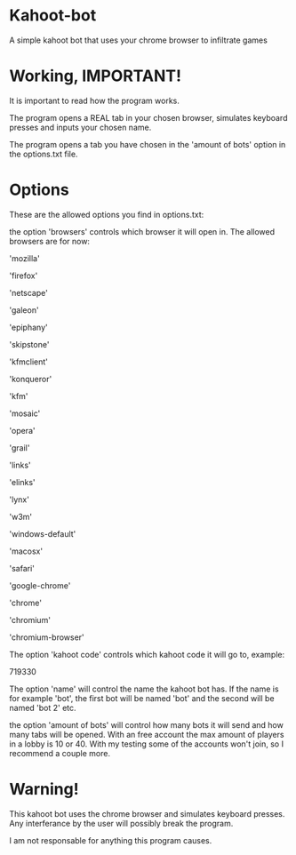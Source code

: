 # Kahoot-bot
A simple kahoot bot that uses your chrome browser to infiltrate games

# Working, IMPORTANT!
It is important to read how the program works.

The program opens a REAL tab in your chosen browser, simulates keyboard presses and inputs your chosen name.

The program opens a tab you have chosen in the 'amount of bots' option in the options.txt file.

# Options
These are the allowed options you find in options.txt:

the option 'browsers' controls which browser it will open in. The allowed browsers are for now:

'mozilla'
	
'firefox'
	
'netscape'
	
'galeon'
	
'epiphany'
	
'skipstone'
	
'kfmclient'
	
'konqueror'
	
'kfm'
	
'mosaic'
	
'opera'
	
'grail'
	
'links'
	
'elinks'
	
'lynx'
	
'w3m'

'windows-default'

'macosx'
	
'safari'
	
'google-chrome'

'chrome'	

'chromium'

'chromium-browser'

The option 'kahoot code' controls which kahoot code it will go to, example:

719330

The option 'name' will control the name the kahoot bot has.
If the name is for example 'bot', the first bot will be named 'bot' and the second will be named 'bot 2' etc.

the option 'amount of bots' will control how many bots it will send and how many tabs will be opened.
With an free account the max amount of players in a lobby is 10 or 40.
With my testing some of the accounts won't join, so I recommend a couple more.

# Warning!
This kahoot bot uses the chrome browser and simulates keyboard presses. Any interferance by the user will possibly break the program.

I am not responsable for anything this program causes.
